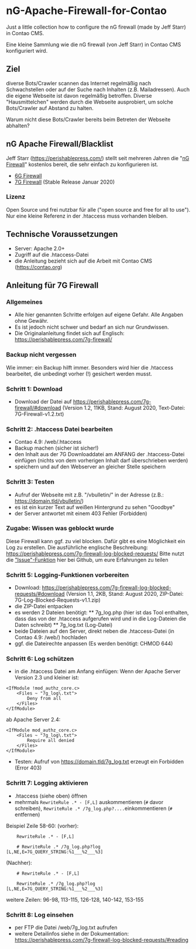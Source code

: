 # nG-Apache-Firewall-for-Contao
Just a little collection how to configure the nG firewall (made by Jeff Starr) in Contao CMS.

Eine kleine Sammlung wie die nG firewall (von Jeff Starr) in Contao CMS konfiguriert wird.

## Ziel
diverse Bots/Crawler scannen das Internet regelmäßig nach Schwachstellen oder auf der Suche nach Inhalten (z.B. Mailadressen). Auch die eigene Webseite ist davon regelmäßig betroffen. Diverse "Hausmittelchen" werden durch die Webseite ausprobiert, um solche Bots/Crawler auf Abstand zu halten.

Warum nicht diese Bots/Crawler bereits beim Betreten der Webseite abhalten?

## nG Apache Firewall/Blacklist
Jeff Starr (https://perishablepress.com/) stellt seit mehreren Jahren die "[nG Firewall](https://perishablepress.com/tag/ng/)"  kostenlos bereit, die sehr einfach zu konfigurieren ist.
* [6G Firewall](https://perishablepress.com/6g/)
* [7G Firewall](https://perishablepress.com/7g-firewall/) (Stable Release Januar 2020)
### Lizenz
Open Source und frei nutzbar für alle ("open source and free for all to use"). Nur eine kleine Referenz in der .htaccess muss vorhanden bleiben.

## Technische Voraussetzungen
* Server: Apache 2.0+
* Zugriff auf die .htaccess-Datei
* die Anleitung bezieht sich auf die Arbeit mit Contao CMS (https://contao.org)

## Anleitung für 7G Firewall
### Allgemeines
* Alle hier genannten Schritte erfolgen auf eigene Gefahr. Alle Angaben ohne Gewähr.
* Es ist jedoch nicht schwer und bedarf an sich nur Grundwissen.
* Die Originalanleitung findet sich auf Englisch: https://perishablepress.com/7g-firewall/
### Backup nicht vergessen
Wie immer: ein Backup hilft immer. Besonders wird hier die .htaccess bearbeitet, die unbedingt vorher (!) gesichert werden musst.
### Schritt 1: Download
* Download der Datei auf https://perishablepress.com/7g-firewall/#download (Version 1.2, 11KB, Stand: August 2020, Text-Datei: 7G-Firewall-v1.2.txt)
### Schritt 2: .htaccess Datei bearbeiten
* Contao 4.9: /web/.htaccess
* Backup machen (sicher ist sicher!)
* den Inhalt aus der 7G Downloaddatei am ANFANG der .htaccess-Datei einfügen (nichts von dem vorherigen Inhalt darf überschrieben werden)
* speichern und auf den Webserver an gleicher Stelle speichern
### Schritt 3: Testen
* Aufruf der Webseite mit z.B. "/vbulletin/" in der Adresse (z.B.: https://domain.tld/vbulletin/)
* es ist ein kurzer Text auf weißen Hintergrund zu sehen "Goodbye"
* der Server antwortet mit einem 403 Fehler (Forbidden)
### Zugabe: Wissen was geblockt wurde
Diese Firewall kann ggf. zu viel blocken. 
Dafür gibt es eine Möglichkeit ein Log zu erstellen. Die ausführliche englische Beschreibung: https://perishablepress.com/7g-firewall-log-blocked-requests/
Bitte nutzt die ["Issue"-Funktion](https://github.com/mathContao/xG-Apache-Firewall-for-Contao/issues) hier bei Github, um eure Erfahrungen zu teilen
### Schritt 5: Logging-Funktionen vorbereiten
* Download: https://perishablepress.com/7g-firewall-log-blocked-requests/#download (Version 1.1, 2KB, Stand: August 2020, ZIP-Datei: 7G-Log-Blocked-Requests-v1.1.zip)
* die ZIP-Datei entpacken
* es werden 2 Dateien benötigt:
** 7g_log.php (hier ist das Tool enthalten, dass das von der .htaccess aufgerufen wird und in die Log-Dateien die Daten schreibt)
** 7g_log.txt (Log-Datei)
* beide Dateien auf den Server, direkt neben die .htaccess-Datei (in Contao 4.9: /web/) hochladen
* ggf. die Dateirechte anpassen (Es werden benötigt: CHMOD 644)
### Schritt 6: Log schützen
* in die .htaccess Datei am Anfang einfügen:
Wenn der Apache Server Version 2.3 und kleiner ist:
```
<IfModule !mod_authz_core.c>
	<Files ~ "7g_log\.txt">
		Deny from all
	</Files>
</IfModule>
```
ab Apache Server 2.4:
```
<IfModule mod_authz_core.c>
	<Files ~ "7g_log\.txt">
		Require all denied
	</Files>
</IfModule>
```
* Testen: Aufruf von https://domain.tld/7g_log.txt erzeugt ein Forbidden (Error 403)
### Schritt 7: Logging aktivieren
* .htaccess (siehe oben) öffnen
* mehrmals `RewriteRule .* - [F,L]` auskommentieren (`#` davor schreiben), `RewriteRule .* /7g_log.php?....`einkommentieren (`#` entfernen)

Beispiel Zeile 58-60:
(vorher):
```	
	RewriteRule .* - [F,L]
	
	# RewriteRule .* /7g_log.php?log [L,NE,E=7G_QUERY_STRING:%1___%2___%3]
```
 (Nachher):
```
 	# RewriteRule .* - [F,L]
	
	RewriteRule .* /7g_log.php?log [L,NE,E=7G_QUERY_STRING:%1___%2___%3]
```
weitere Zeilen: 96-98, 113-115, 126-128, 140-142, 153-155
### Schritt 8: Log einsehen
* per FTP die Datei /web/7g_log.txt aufrufen
* weitere Detailinfos siehe in der Dokumentation: https://perishablepress.com/7g-firewall-log-blocked-requests/#reading
